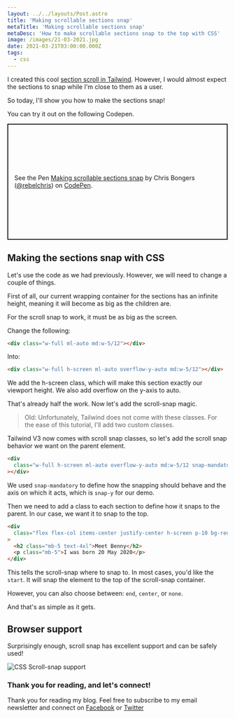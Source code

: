 ```yaml
---
layout: ../../layouts/Post.astro
title: 'Making scrollable sections snap'
metaTitle: 'Making scrollable sections snap'
metaDesc: 'How to make scrollable sections snap to the top with CSS'
image: /images/21-03-2021.jpg
date: 2021-03-21T03:00:00.000Z
tags:
  - css
---
```


I created this cool [section scroll in Tailwind](https://daily-dev-tips.com/posts/tailwind-css-fixed-and-scrollable-section/).
However, I would almost expect the sections to snap while I'm close to them as a user.

So today, I'll show you how to make the sections snap!

You can try it out on the following Codepen.

<p class="codepen" data-height="265" data-theme-id="dark" data-default-tab="result" data-user="rebelchris" data-slug-hash="VwmNbNZ" style="height: 265px; box-sizing: border-box; display: flex; align-items: center; justify-content: center; border: 2px solid; margin: 1em 0; padding: 1em;" data-pen-title="Making scrollable sections snap">
  <span>See the Pen <a href="https://codepen.io/rebelchris/pen/VwmNbNZ">
  Making scrollable sections snap</a> by Chris Bongers (<a href="https://codepen.io/rebelchris">@rebelchris</a>)
  on <a href="https://codepen.io">CodePen</a>.</span>
</p>
<script async src="https://cpwebassets.codepen.io/assets/embed/ei.js"></script>

## Making the sections snap with CSS

Let's use the code as we had previously. However, we will need to change a couple of things.

First of all, our current wrapping container for the sections has an infinite height, meaning it will become as big as the children are.

For the scroll snap to work, it must be as big as the screen.

Change the following:

```html
<div class="w-full ml-auto md:w-5/12"></div>
```

Into:

```html
<div class="w-full h-screen ml-auto overflow-y-auto md:w-5/12"></div>
```

We add the h-screen class, which will make this section exactly our viewport height.
We also add overflow on the y-axis to auto.

That's already half the work. Now let's add the scroll-snap magic.

> Old: Unfortunately, Tailwind does not come with these classes. For the ease of this tutorial, I'll add two custom classes.

Tailwind V3 now comes with scroll snap classes, so let's add the scroll snap behavior we want on the parent element.

```html
<div
  class="w-full h-screen ml-auto overflow-y-auto md:w-5/12 snap-mandatory snap-y"
></div>
```

We used `snap-mandatory` to define how the snapping should behave and the axis on which it acts, which is `snap-y` for our demo.

Then we need to add a class to each section to define how it snaps to the parent.
In our case, we want it to snap to the top.

```html
<div
  class="flex flex-col items-center justify-center h-screen p-10 bg-red-200 snap-start"
>
  <h2 class="mb-5 text-4xl">Meet Benny</h2>
  <p class="mb-5">I was born 20 May 2020</p>
</div>
```

This tells the scroll-snap where to snap to. In most cases, you'd like the `start`. It will snap the element to the top of the scroll-snap container.

However, you can also choose between: `end`, `center`, or `none`.

And that's as simple as it gets.

## Browser support

Surprisingly enough, scroll snap has excellent support and can be safely used!

![CSS Scroll-snap support](https://caniuse.bitsofco.de/static/v1/mdn-css__properties__scroll-snap-type-1615876765382.png)

### Thank you for reading, and let's connect!

Thank you for reading my blog. Feel free to subscribe to my email newsletter and connect on [Facebook](https://www.facebook.com/DailyDevTipsBlog) or [Twitter](https://twitter.com/DailyDevTips1)
